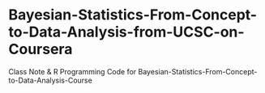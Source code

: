 # Bayesian-Statistics-From-Concept-to-Data-Analysis-from-UCSC-on-Coursera
Class Note &amp; R Programming Code for Bayesian-Statistics-From-Concept-to-Data-Analysis-Course
